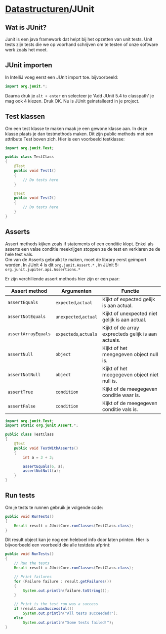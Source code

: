 # [Datastructuren](/datastructuren)/JUnit
## Wat is JUnit?
Junit is een java framework dat helpt bij het opzetten van unit tests. Unit tests zijn tests die we op voorhand schrijven om te testen of onze software werk zoals het moet.

## JUnit importen
In IntelliJ voeg eerst een JUnit import toe. bijvoorbeeld:
```java
import org.junit.*;
```

Daarna druk je `alt + enter` en selecteer je 'Add JUnit 5.4 to classpath' je mag ook 4 kiezen.
Druk OK. Nu is JUnit geinstalleerd in je project.

## Test klassen
Om een test klasse te maken maak je een gewone klasse aan. In deze klasse plaats je dan testmethods maken. Dit zijn public methods met een attribute Test boven zich. Hier is een voorbeeld testklasse:
```java
import org.junit.Test;

public class TestClass
{
    @Test
    public void Test1()
    {
        // Do tests here
    }

    @Test
    public void Test2()
    {
        // Do tests here
    }
}
```

## Asserts
Assert methods kijken zoals if statements of een conditie klopt. Enkel als asserts een valse conditie meekrijgen stoppen ze de test en verklaren ze de hele test vals.  
Om van de Asserts gebruikt te maken, moet de library eerst geïmport worden. In JUnit 4 is dit `org.junit.Assert.*` , in JUnit 5: `org.junit.jupiter.api.Assertions.*`

Er zijn verchillende assert methods hier zijn er een paar:

| Assert method | Argumenten | Functie |
|---|---|---|
| `assertEquals` | `expected`,`actual` | Kijkt of expected gelijk is aan actual. |
| `assertNotEquals` | `unexpected`,`actual` | Kijkt of unexpected niet gelijk is aan actual. |
| `assertArrayEquals` | `expecteds`,`actuals` | Kijkt of de array exprecteds gelijk is aan actuals. |
| `assertNull` | `object` | Kijkt of het meegegeven object null is. |
| `assertNotNull` | `object` | Kijkt of het meegegeven object niet null is. |
| `assertTrue` | `condition` | Kijkt of de meegegeven conditie waar is. |
| `assertFalse` | `condition` | Kijkt of de meegegeven conditie vals is. |


```java
import org.junit.Test;
import static org.junit.Assert.*;

public class TestClass
{
    @Test
    public void TestWithAsserts()
    {
        int a = 3 + 3;

        assertEquals(6, a);
        assertNotNull(a);
    }
}
```

## Run tests
Om je tests te runnen gebruik je volgende code:

```java
public void RunTests()
{
    Result result = JUnitCore.runClasses(TestClass.class);
}
```

Dit result object kan je nog een heleboel info door laten printen. Hier is bijvoorbeeld een voorbeeld die alle testdata afprint:

```java
public void RunTests()
{
    // Run the tests
    Result result = JUnitCore.runClasses(TestClass.class);

    // Print failures
    for (Failure failure : result.getFailures())
    {
        System.out.println(failure.toString());
    }

    // Print is the test run was a success
    if (result.wasSuccessful())
        System.out.println("All tests succeeded!");
    else
        System.out.println("Some tests failed!");
}
```
